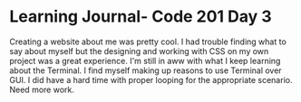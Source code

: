 <h1>Learning Journal- Code 201 Day 3</h1>
<p> Creating a website about me was pretty cool. I had trouble finding what to say about myself but the designing and working with CSS on my own project was a great experience. I'm still in aww with what I keep learning about the Terminal. I find myself making up reasons to use Terminal over GUI.  I did have a hard time with proper looping for the appropriate scenario. Need more work. </p>
